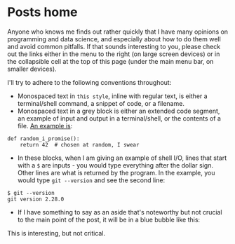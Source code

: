 # Posts home

Anyone who knows me finds out rather quickly that I have many opinions on
programming and data science, and especially about how to do them well and
avoid common pitfalls. If that sounds interesting to you, please check out
the links either in the menu to the right (on large screen devices) or in
the collapsible cell at the top of this page (under the main menu bar, on
smaller devices).

I'll try to adhere to the following conventions throughout:

* Monospaced text in `this style`, inline with regular text, is either a terminal/shell
  command, a snippet of code, or a filename.
* Monospaced text in a grey block is either an extended code segment, an example of input
  and output in a terminal/shell, or the contents of a file. [An example is](https://xkcd.com/221/):

```
def random_i_promise():
    return 42  # chosen at random, I swear
```

* In these blocks, when I am giving an example of shell I/O, lines that start with a `$` are
  inputs - you would type everything after the dollar sign. Other lines are what is returned
  by the program. In the example, you would type `git --version` and see the second line:

```
$ git --version
git version 2.28.0
```

* If I have something to say as an aside that's noteworthy but not crucial to the main point
  of the post, it will be in a blue bubble like this:

<div class="aside">
This is interesting, but not critical.
</div>